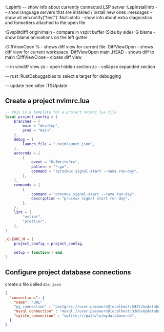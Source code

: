 :LspInfo  -- show info about currently connected LSP server 
:LspInstallInfo -- show language servers that are installed / install new ones
:messages - show all vim.notify("test")
:NullLsInfo - show info about extra diagnostics and formatters attached to the open file



:Gvsplitdiff! origin/main   - compare in vsplit buffer (Side by side)
:G blame - show blame annoations on the left gutter


:DiffViewOpen %    - shows diff view for current file
:DiffViewOpen     - shows diff view for current workspace
:DiffViewOpen  main..HEAD   - shows diff to main 
:DiffViewClose - closes diff view



-- in vimdiff view
zo - open hidden section
zc - collapse expanded section


-- rust
:RustDebuggables to select a target for debugging

-- update tree sitter
:TSUpdate


## Create a project nvimrc.lua
```lua
-- this is a template for a project nvimrc.lua file
local project_config = {
	branches = {
		main = "develop",
		prod = "main",
	},
	debug = {
		launch_file = ".nvimlaunch.json",
	},
	autocmds = {
		{
			event = "BufWritePre",
			pattern = "*.go",
			command = "!procmux signal-start --name run-day",
		},
	},
	commands = {
		{
			command = "procmux signal-start --name run-day",
			description = "procmux signal start run day",
		},
	},
	lint = {
		"eslint",
		"prettier",
	},
}

_G.EXRC_M = {
	project_config = project_config,

	setup = function() end,
}
```


## Configure project database connections
create a file called `dbs.json`
```json
{
  "connections": {
    "name": "URL"
    "pg_connection" : "postgres://user:password@localhost:5432/mydatabase",
    "mysql_connection" : "mysql://user:password@localhost:3306/mydatabase",
    "sqlite_connection" : "sqlite:///path/to/mydatabase.db",
  }
}
```

